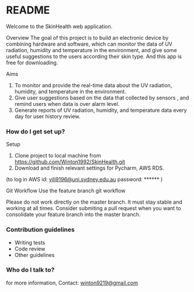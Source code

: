 # README #

Welcome to the SkinHealth web application.

Overview
The goal of this project is to build an electronic device by combining hardware and software, which can monitor the data of UV radiation, humidity and temperature in the environment, and give some useful suggestions to the users according their skin type. And this app is free for downloading.

Aims   
1. To monitor and provide the real-time data about the UV radiation, humidity, and temperature in the environment.   
2. Give user suggestions based on the data that collected by sensors , and remind users when data is over alarm level.   
3. Generate reports of UV radiation, humidity, and temperature data every day for user history review.  

### How do I get set up? ###

Setup   
1. Clone project to local machine from https://github.com/Winton1992/SkinHealth.git
2. Download and finish relevant settings for Pycharm, AWS RDS.

(to log in AWS id: yili9196@uni.sydney.edu.au  password: ****** )

Git Workflow
Use the feature branch git workflow

Please do not work directly on the master branch. It must stay stable and working at all times. Consider submiting a pull request when you want to consolidate your feature branch into the master branch.

### Contribution guidelines ###

* Writing tests
* Code review
* Other guidelines

### Who do I talk to? ###

for more information, Contact: winton9219@gmail.com

